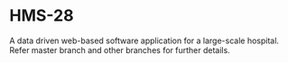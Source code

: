 # HMS-28
A data driven web-based software application for a large-scale hospital. 
Refer master branch and other branches for further details.
